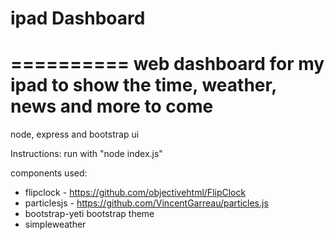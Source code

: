 # ipad Dashboard
==========
web dashboard for my ipad to show the time, weather, news and more to come
==========
node, express and bootstrap ui

Instructions:
run with "node index.js"

components used:
- flipclock - https://github.com/objectivehtml/FlipClock
- particlesjs - https://github.com/VincentGarreau/particles.js
- bootstrap-yeti bootstrap theme 
- simpleweather
